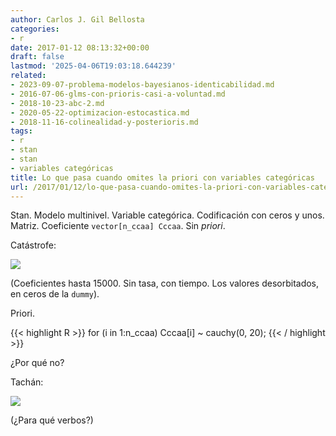 ```yaml
---
author: Carlos J. Gil Bellosta
categories:
- r
date: 2017-01-12 08:13:32+00:00
draft: false
lastmod: '2025-04-06T19:03:18.644239'
related:
- 2023-09-07-problema-modelos-bayesianos-identicabilidad.md
- 2016-07-06-glms-con-prioris-casi-a-voluntad.md
- 2018-10-23-abc-2.md
- 2020-05-22-optimizacion-estocastica.md
- 2018-11-16-colinealidad-y-posterioris.md
tags:
- r
- stan
- stan
- variables categóricas
title: Lo que pasa cuando omites la priori con variables categóricas
url: /2017/01/12/lo-que-pasa-cuando-omites-la-priori-con-variables-categoricas/
---
```


Stan. Modelo multinivel. Variable categórica. Codificación con ceros y unos. Matriz. Coeficiente `vector[n_ccaa] Cccaa`. Sin _priori_.

Catástrofe:

![](/wp-uploads/2017/01/coefs_sin_prior.png#center)

(Coeficientes hasta 15000. Sin tasa, con tiempo. Los valores desorbitados, en ceros de la `dummy`).

Priori.

{{< highlight R >}}
for (i in 1:n_ccaa)
    Cccaa[i] ~ cauchy(0, 20);
{{< / highlight >}}

¿Por qué no?

Tachán:

![](/wp-uploads/2017/01/coefs_con_prior.png#center)


(¿Para qué verbos?)